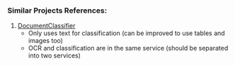 ### Similar Projects References:
1. [DocumentClassifier](https://github.com/conditionedstimulus/DocumentClassifier/tree/main)  
   - Only uses text for classification (can be improved to use tables and images too)  
   - OCR and classification are in the same service (should be separated into two services)
